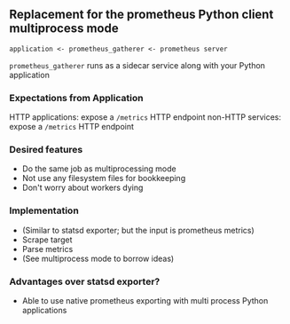 ## Replacement for the prometheus Python client multiprocess mode

```
application <- prometheus_gatherer <- prometheus server
```

`prometheus_gatherer` runs as a sidecar service along with your
Python application

### Expectations from Application

HTTP applications: expose a `/metrics` HTTP endpoint
non-HTTP services: expose a `/metrics` HTTP endpoint

### Desired features

- Do the same job as multiprocessing mode
- Not use any filesystem files for bookkeeping
- Don't worry about workers dying

### Implementation

- (Similar to statsd exporter; but the input is prometheus metrics)
- Scrape target
- Parse metrics
- (See multiprocess mode to borrow ideas)

### Advantages over statsd exporter?

- Able to use native prometheus exporting with multi process
  Python applications
